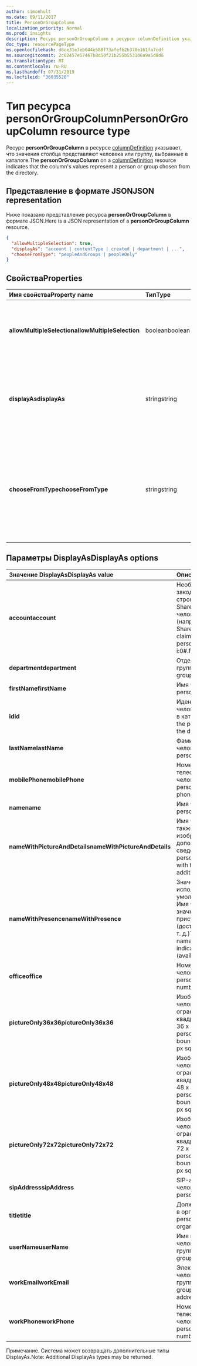 ```yaml
---
author: simonhult
ms.date: 09/11/2017
title: PersonOrGroupColumn
localization_priority: Normal
ms.prod: insights
description: Ресурс personOrGroupColumn в ресурсе columnDefinition указывает, что значения столбца представляют человека или группу, выбранные в каталоге.
doc_type: resourcePageType
ms.openlocfilehash: d8ce31e7eb044e588f73afefb2b370e161fa7cdf
ms.sourcegitcommit: 2c62457e57467b8d50f21b255b553106a9a5d8d6
ms.translationtype: MT
ms.contentlocale: ru-RU
ms.lasthandoff: 07/31/2019
ms.locfileid: "36035520"
---
```

# <a name="personorgroupcolumn-resource-type"></a><span data-ttu-id="89570-103">Тип ресурса personOrGroupColumn</span><span class="sxs-lookup"><span data-stu-id="89570-103">PersonOrGroupColumn resource type</span></span>

<span data-ttu-id="89570-104">Ресурс **personOrGroupColumn** в ресурсе [columnDefinition](columndefinition.md) указывает, что значения столбца представляют человека или группу, выбранные в каталоге.</span><span class="sxs-lookup"><span data-stu-id="89570-104">The **personOrGroupColumn** on a [columnDefinition](columndefinition.md) resource indicates that the column's values represent a person or group chosen from the directory.</span></span>

## <a name="json-representation"></a><span data-ttu-id="89570-105">Представление в формате JSON</span><span class="sxs-lookup"><span data-stu-id="89570-105">JSON representation</span></span>

<span data-ttu-id="89570-106">Ниже показано представление ресурса **personOrGroupColumn** в формате JSON.</span><span class="sxs-lookup"><span data-stu-id="89570-106">Here is a JSON representation of a **personOrGroupColumn** resource.</span></span>
<!-- { "blockType": "resource", "@type": "microsoft.graph.personOrGroupColumn", "@property.aka": "chooseFromType=format" } -->

```json
{
  "allowMultipleSelection": true,
  "displayAs": "account | contentType | created | department | ...",
  "chooseFromType": "peopleAndGroups | peopleOnly"
}
```

## <a name="properties"></a><span data-ttu-id="89570-107">Свойства</span><span class="sxs-lookup"><span data-stu-id="89570-107">Properties</span></span>

| <span data-ttu-id="89570-108">Имя свойства</span><span class="sxs-lookup"><span data-stu-id="89570-108">Property name</span></span>              | <span data-ttu-id="89570-109">Тип</span><span class="sxs-lookup"><span data-stu-id="89570-109">Type</span></span>    | <span data-ttu-id="89570-110">Описание</span><span class="sxs-lookup"><span data-stu-id="89570-110">Description</span></span>
|:---------------------------|:--------|:--------------------------------------
| <span data-ttu-id="89570-111">**allowMultipleSelection**</span><span class="sxs-lookup"><span data-stu-id="89570-111">**allowMultipleSelection**</span></span> | <span data-ttu-id="89570-112">boolean</span><span class="sxs-lookup"><span data-stu-id="89570-112">boolean</span></span> | <span data-ttu-id="89570-113">Указывает, можно ли выбрать несколько значений в источнике.</span><span class="sxs-lookup"><span data-stu-id="89570-113">Indicates whether multiple values can be selected from the source.</span></span>
| <span data-ttu-id="89570-114">**displayAs**</span><span class="sxs-lookup"><span data-stu-id="89570-114">**displayAs**</span></span>              | <span data-ttu-id="89570-115">string</span><span class="sxs-lookup"><span data-stu-id="89570-115">string</span></span>  | <span data-ttu-id="89570-116">Указывает способ отображения сведений о выбранном человеке или группе.</span><span class="sxs-lookup"><span data-stu-id="89570-116">How to display the information about the person or group chosen.</span></span> <span data-ttu-id="89570-117">См. ниже.</span><span class="sxs-lookup"><span data-stu-id="89570-117">See below.</span></span>
| <span data-ttu-id="89570-118">**chooseFromType**</span><span class="sxs-lookup"><span data-stu-id="89570-118">**chooseFromType**</span></span>         | <span data-ttu-id="89570-119">string</span><span class="sxs-lookup"><span data-stu-id="89570-119">string</span></span>  | <span data-ttu-id="89570-120">Указывает, что можно выбирать: только людей либо людей и группы.</span><span class="sxs-lookup"><span data-stu-id="89570-120">Whether to allow selection of people only, or people and groups.</span></span> <span data-ttu-id="89570-121">Должно иметь тип `peopleAndGroups` или `peopleOnly`.</span><span class="sxs-lookup"><span data-stu-id="89570-121">Must be one of `peopleAndGroups` or `peopleOnly`.</span></span>

## <a name="displayas-options"></a><span data-ttu-id="89570-122">Параметры DisplayAs</span><span class="sxs-lookup"><span data-stu-id="89570-122">DisplayAs options</span></span>

| <span data-ttu-id="89570-123">Значение DisplayAs</span><span class="sxs-lookup"><span data-stu-id="89570-123">DisplayAs value</span></span>               | <span data-ttu-id="89570-124">Описание</span><span class="sxs-lookup"><span data-stu-id="89570-124">Description</span></span>
|:------------------------------|:-----------------------
| <span data-ttu-id="89570-125">**account**</span><span class="sxs-lookup"><span data-stu-id="89570-125">**account**</span></span>                   | <span data-ttu-id="89570-126">Необработанная закодированная строка утверждения SharePoint для человека или группы (например,</span><span class="sxs-lookup"><span data-stu-id="89570-126">The raw SharePoint encoded claim string for the person or group (eg.</span></span> <span data-ttu-id="89570-127">i:0#.f</span><span class="sxs-lookup"><span data-stu-id="89570-127">i:0#.f</span></span>|<span data-ttu-id="89570-128">membership</span><span class="sxs-lookup"><span data-stu-id="89570-128">membership</span></span>|<span data-ttu-id="89570-129">olga@contoso.com).</span><span class="sxs-lookup"><span data-stu-id="89570-129">jane@contoso.com).</span></span>
| <span data-ttu-id="89570-130">**department**</span><span class="sxs-lookup"><span data-stu-id="89570-130">**department**</span></span>                | <span data-ttu-id="89570-131">Отдел человека или группы.</span><span class="sxs-lookup"><span data-stu-id="89570-131">The person or group's department.</span></span>
| <span data-ttu-id="89570-132">**firstName**</span><span class="sxs-lookup"><span data-stu-id="89570-132">**firstName**</span></span>                 | <span data-ttu-id="89570-133">Имя человека.</span><span class="sxs-lookup"><span data-stu-id="89570-133">The person's first name.</span></span>
| <span data-ttu-id="89570-134">**id**</span><span class="sxs-lookup"><span data-stu-id="89570-134">**id**</span></span>                        | <span data-ttu-id="89570-135">Идентификатор человека или группы в каталоге.</span><span class="sxs-lookup"><span data-stu-id="89570-135">The id of the person or group in the directory.</span></span>
| <span data-ttu-id="89570-136">**lastName**</span><span class="sxs-lookup"><span data-stu-id="89570-136">**lastName**</span></span>                  | <span data-ttu-id="89570-137">Фамилия человека.</span><span class="sxs-lookup"><span data-stu-id="89570-137">The person's last name.</span></span>
| <span data-ttu-id="89570-138">**mobilePhone**</span><span class="sxs-lookup"><span data-stu-id="89570-138">**mobilePhone**</span></span>               | <span data-ttu-id="89570-139">Номер мобильного телефона человека.</span><span class="sxs-lookup"><span data-stu-id="89570-139">The person's mobile phone number.</span></span>
| <span data-ttu-id="89570-140">**name**</span><span class="sxs-lookup"><span data-stu-id="89570-140">**name**</span></span>                      | <span data-ttu-id="89570-141">Имя человека.</span><span class="sxs-lookup"><span data-stu-id="89570-141">The person's name.</span></span>
| <span data-ttu-id="89570-142">**nameWithPictureAndDetails**</span><span class="sxs-lookup"><span data-stu-id="89570-142">**nameWithPictureAndDetails**</span></span> | <span data-ttu-id="89570-143">Имя человека, а также его изображение и дополнительные сведения о нем.</span><span class="sxs-lookup"><span data-stu-id="89570-143">The person's name along with their picture and additional details.</span></span>
| <span data-ttu-id="89570-144">**nameWithPresence**</span><span class="sxs-lookup"><span data-stu-id="89570-144">**nameWithPresence**</span></span>          | <span data-ttu-id="89570-145">Значение, используемое по умолчанию.</span><span class="sxs-lookup"><span data-stu-id="89570-145">Default.</span></span> <span data-ttu-id="89570-146">Имя человека со значком индикатора присутствия (доступен, занят и т. д.)</span><span class="sxs-lookup"><span data-stu-id="89570-146">The person's name with a presence indicator icon (available/busy/etc.)</span></span>
| <span data-ttu-id="89570-147">**office**</span><span class="sxs-lookup"><span data-stu-id="89570-147">**office**</span></span>                    | <span data-ttu-id="89570-148">Номер офиса человека.</span><span class="sxs-lookup"><span data-stu-id="89570-148">The person's office number.</span></span>
| <span data-ttu-id="89570-149">**pictureOnly36x36**</span><span class="sxs-lookup"><span data-stu-id="89570-149">**pictureOnly36x36**</span></span>          | <span data-ttu-id="89570-150">Изображение человека, ограниченное квадратом размером 36 x 36 пикселей.</span><span class="sxs-lookup"><span data-stu-id="89570-150">The person's picture, bounded by a 36x36 px square.</span></span>
| <span data-ttu-id="89570-151">**pictureOnly48x48**</span><span class="sxs-lookup"><span data-stu-id="89570-151">**pictureOnly48x48**</span></span>          | <span data-ttu-id="89570-152">Изображение человека, ограниченное квадратом размером 48 x 48 пикселей.</span><span class="sxs-lookup"><span data-stu-id="89570-152">The person's picture, bounded by a 48x48 px square.</span></span>
| <span data-ttu-id="89570-153">**pictureOnly72x72**</span><span class="sxs-lookup"><span data-stu-id="89570-153">**pictureOnly72x72**</span></span>          | <span data-ttu-id="89570-154">Изображение человека, ограниченное квадратом размером 72 x 72 пикселей.</span><span class="sxs-lookup"><span data-stu-id="89570-154">The person's picture, bounded by a 72x72 px square.</span></span>
| <span data-ttu-id="89570-155">**sipAddress**</span><span class="sxs-lookup"><span data-stu-id="89570-155">**sipAddress**</span></span>                | <span data-ttu-id="89570-156">SIP-адрес человека.</span><span class="sxs-lookup"><span data-stu-id="89570-156">The person's sip address.</span></span>
| <span data-ttu-id="89570-157">**title**</span><span class="sxs-lookup"><span data-stu-id="89570-157">**title**</span></span>                     | <span data-ttu-id="89570-158">Должность человека в организации.</span><span class="sxs-lookup"><span data-stu-id="89570-158">The person's title in the organization.</span></span>
| <span data-ttu-id="89570-159">**userName**</span><span class="sxs-lookup"><span data-stu-id="89570-159">**userName**</span></span>                  | <span data-ttu-id="89570-160">Имя пользователя человека или группы.</span><span class="sxs-lookup"><span data-stu-id="89570-160">The person or group's user name.</span></span>
| <span data-ttu-id="89570-161">**workEmail**</span><span class="sxs-lookup"><span data-stu-id="89570-161">**workEmail**</span></span>                 | <span data-ttu-id="89570-162">Электронный адрес человека или группы.</span><span class="sxs-lookup"><span data-stu-id="89570-162">The person or group's email address.</span></span>
| <span data-ttu-id="89570-163">**workPhone**</span><span class="sxs-lookup"><span data-stu-id="89570-163">**workPhone**</span></span>                 | <span data-ttu-id="89570-164">Номер рабочего телефона человека.</span><span class="sxs-lookup"><span data-stu-id="89570-164">The person's work phone number.</span></span>

<span data-ttu-id="89570-165">Примечание. Система может возвращать дополнительные типы DisplayAs.</span><span class="sxs-lookup"><span data-stu-id="89570-165">Note: Additional DisplayAs types may be returned.</span></span>

<!-- {
  "type": "#page.annotation",
  "description": "",
  "keywords": "",
  "section": "documentation",
  "suppressions": [
    "Warning: /api-reference/v1.0/resources/personorgroupcolumn.md:
      Found potential enums in resource example that weren't defined in a table:(peopleAndGroups,peopleOnly) are in resource, but () are in table",
    "Warning: /api-reference/v1.0/resources/personorgroupcolumn.md:
      Found potential enums in resource example that weren't defined in a table:(account,contentType,created,department,...) are in resource, but () are in table"
  ],
  "tocPath": "Resources/PersonOrGroupColumn"
} -->
